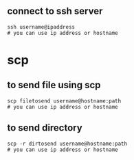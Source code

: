 ## connect to ssh server
```shell
ssh username@ipaddress
# you can use ip address or hostname
```
# scp
## to send file using scp
```shell
scp filetosend username@hostname:path
# you can use ip address or hostname
```
## to send directory
```shell
scp -r dirtosend username@hostname:path
# you can use ip address or hostname
```
